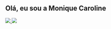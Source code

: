 ## Olá, eu sou a Monique Caroline

<div>
  <a href="https://github.com/monique-caroline">
  <img heigth="180em" src="https://github-readme-stats.vercel.app/api?username=monique-caroline&show_icons=true&theme=dracula&include_all_commits=true&count_private=true"/>
  <img heigth="180em" src="https://github-readme-stats.vercel.app/api/top-langs/?username=monique-caroline&layout=compact&langs_count-16&theme=dracula"/>
</div>


<!---
monique-caroline/monique-caroline is a ✨ special ✨ repository because its `README.md` (this file) appears on your GitHub profile.
You can click the Preview link to take a look at your changes.
--->
